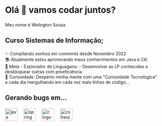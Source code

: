 <h1 align="left">Olá 👋 vamos codar juntos?</h1>

###

<p align="left">Meu nome é Welington Sousa</p>

###

<h2 align="left">Curso Sistemas de Informação;</h2>

###

<p align="left">✨ Compilando sonhos em commints desde Novembro 2022<br>📚 Atualmente estou aprimorando meus conhecimentos em Java e C#;<br>🎯 Meta - Explorador de Linguagens: - Desenvolver as LP conhecidas e desbloquear outras com proeficiência<br>🎲 Curiosidade:  Desperto minha mente com uma "Curiosidade Tecnológica" a cada dia mergulhando em cada vez mais linhas de código...</p>

###

<h2 align="left">Gerando bugs em...</h2>

###

<div align="left">
  <img src="https://cdn.jsdelivr.net/gh/devicons/devicon/icons/java/java-original.svg" height="40" alt="java logo"  />
  <img width="12" />
  <img src="https://cdn.jsdelivr.net/gh/devicons/devicon/icons/spring/spring-original.svg" height="40" alt="spring logo"  />
  <img width="12" />
  <img src="https://cdn.jsdelivr.net/gh/devicons/devicon/icons/c/c-original.svg" height="40" alt="c logo"  />
  <img width="12" />
  <img src="https://cdn.jsdelivr.net/gh/devicons/devicon/icons/csharp/csharp-original.svg" height="40" alt="csharp logo"  />
</div>

###
